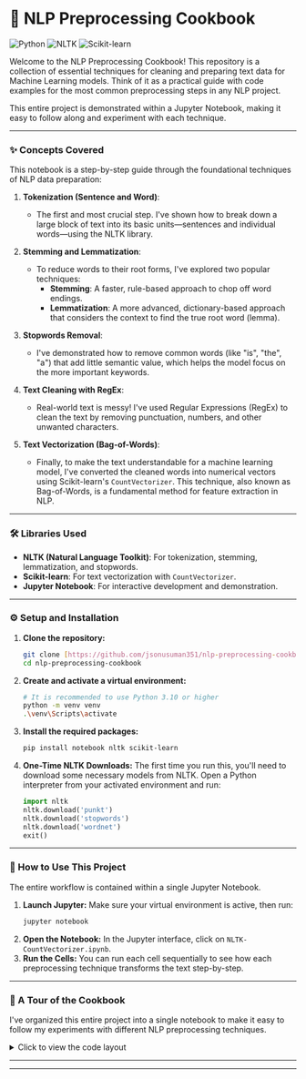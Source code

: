# 🍳 NLP Preprocessing Cookbook

![Python](https://img.shields.io/badge/Python-3.10-blue?style=for-the-badge&logo=python) ![NLTK](https://img.shields.io/badge/NLTK-3B84A1?style=for-the-badge&logo=nltk) ![Scikit-learn](https://img.shields.io/badge/scikit--learn-F7931E?style=for-the-badge&logo=scikit-learn)

Welcome to the NLP Preprocessing Cookbook! This repository is a collection of essential techniques for cleaning and preparing text data for Machine Learning models. Think of it as a practical guide with code examples for the most common preprocessing steps in any NLP project.

This entire project is demonstrated within a Jupyter Notebook, making it easy to follow along and experiment with each technique.

---

### ✨ Concepts Covered

This notebook is a step-by-step guide through the foundational techniques of NLP data preparation:

1.  **Tokenization (Sentence and Word)**:
    -   The first and most crucial step. I've shown how to break down a large block of text into its basic units—sentences and individual words—using the NLTK library.

2.  **Stemming and Lemmatization**:
    -   To reduce words to their root forms, I've explored two popular techniques:
        -   **Stemming**: A faster, rule-based approach to chop off word endings.
        -   **Lemmatization**: A more advanced, dictionary-based approach that considers the context to find the true root word (lemma).

3.  **Stopwords Removal**:
    -   I've demonstrated how to remove common words (like "is", "the", "a") that add little semantic value, which helps the model focus on the more important keywords.

4.  **Text Cleaning with RegEx**:
    -   Real-world text is messy! I've used Regular Expressions (RegEx) to clean the text by removing punctuation, numbers, and other unwanted characters.

5.  **Text Vectorization (Bag-of-Words)**:
    -   Finally, to make the text understandable for a machine learning model, I've converted the cleaned words into numerical vectors using Scikit-learn's `CountVectorizer`. This technique, also known as Bag-of-Words, is a fundamental method for feature extraction in NLP.

---

### 🛠️ Libraries Used

-   **NLTK (Natural Language Toolkit)**: For tokenization, stemming, lemmatization, and stopwords.
-   **Scikit-learn**: For text vectorization with `CountVectorizer`.
-   **Jupyter Notebook**: For interactive development and demonstration.

---

### ⚙️ Setup and Installation

1.  **Clone the repository:**
    ```bash
    git clone [https://github.com/jsonusuman351/nlp-preprocessing-cookbook.git](https://github.com/jsonusuman351/nlp-preprocessing-cookbook.git)
    cd nlp-preprocessing-cookbook
    ```

2.  **Create and activate a virtual environment:**
    ```bash
    # It is recommended to use Python 3.10 or higher
    python -m venv venv
    .\venv\Scripts\activate
    ```

3.  **Install the required packages:**
    ```bash
    pip install notebook nltk scikit-learn
    ```

4.  **One-Time NLTK Downloads:**
    The first time you run this, you'll need to download some necessary models from NLTK. Open a Python interpreter from your activated environment and run:
    ```python
    import nltk
    nltk.download('punkt')
    nltk.download('stopwords')
    nltk.download('wordnet')
    exit()
    ```

---

### 🚀 How to Use This Project

The entire workflow is contained within a single Jupyter Notebook.

1.  **Launch Jupyter:**
    Make sure your virtual environment is active, then run:
    ```bash
    jupyter notebook
    ```
2.  **Open the Notebook:**
    In the Jupyter interface, click on `NLTK-CountVectorizer.ipynb`.
3.  **Run the Cells:**
    You can run each cell sequentially to see how each preprocessing technique transforms the text step-by-step.

---

### 🔬 A Tour of the Cookbook

I've organized this entire project into a single notebook to make it easy to follow my experiments with different NLP preprocessing techniques.

<details>
<summary>Click to view the code layout</summary>

```
nlp-preprocessing-cookbook/
│
└── NLTK-CountVectorizer.ipynb    # The complete end-to-end workflow is in this single notebook
```
</details>

---

---
